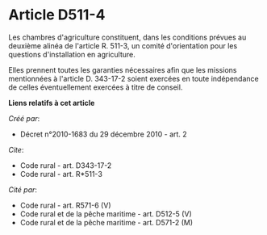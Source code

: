 # Article D511-4

Les chambres d'agriculture constituent, dans les conditions prévues au deuxième alinéa de l'article R. 511-3, un comité
d'orientation pour les questions d'installation en agriculture. 

Elles prennent toutes les garanties nécessaires afin que les missions mentionnées à l'article D. 343-17-2 soient exercées en
toute indépendance de celles éventuellement exercées à titre de conseil.

**Liens relatifs à cet article**

_Créé par_:

  - Décret n°2010-1683 du 29 décembre 2010 - art. 2

_Cite_:

  - Code rural - art. D343-17-2
  - Code rural - art. R*511-3

_Cité par_:

  - Code rural - art. R571-6 (V)
  - Code rural et de la pêche maritime - art. D512-5 (V)
  - Code rural et de la pêche maritime - art. D571-2 (M)
